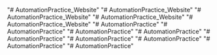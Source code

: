"# AutomationPractice_Website" 
"# AutomationPractice_Website" 
"# AutomationPractice_Website" 
"# AutomationPractice_Website" 
"# AutomationPractice_Website" 
"# AutomationPractice" 
"# AutomationPractice" 
"# AutomationPractice" 
"# AutomationPractice" 
"# AutomationPractice" 
"# AutomationPractice" 
"# AutomationPractice" 
"# AutomationPractice" 
"# AutomationPractice" 
